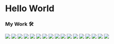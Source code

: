 # Hello World

### My Work 🛠️

[![](https://img.shields.io/badge/Code-Node-green?logo=nodedotjs)](https://nodejs.org/)
[![](https://img.shields.io/badge/Code-Typescript-blue?logo=typescript)](https://www.typescriptlang.org/)
[![](https://img.shields.io/badge/Code-Javascript-yellow?logo=javascript)](https://www.javascript.com/)
[![](https://img.shields.io/badge/Code-Php-red?logo=php)](https://www.php.net/)
[![](https://img.shields.io/badge/Code-ReactJS-blue?logo=react)](https://www.reactjs.org/)
[![](https://img.shields.io/badge/Code-ReactNative-blue?logo=react)](https://reactnative.dev/)
[![](https://img.shields.io/badge/Code-Laravel-red?logo=laravel)](https://laravel.com/)
[![](https://img.shields.io/badge/Server-Express-yellow?logo=express)](https://expressjs.com/)
[![](https://img.shields.io/badge/Code-HTML-red?logo=html5)](https://developer.mozilla.org/en-US/docs/Web/HTML)
[![](https://img.shields.io/badge/Code-CSS-orange?logo=css3)](https://developer.mozilla.org/en-US/docs/Web/CSS)
[![](https://img.shields.io/badge/Editor-VSCode-blue?logo=visualstudiocode)](https://code.visualstudio.com/)
[![](https://img.shields.io/badge/Tools-npm-critical?logo=npm)](https://www.npmjs.com/)
[![](https://img.shields.io/badge/DB-Mongo-success?logo=mongodb)](https://www.mongodb.com/)
[![](https://img.shields.io/badge/DB-Postgresql-blue?logo=postgresql)](https://www.postgresql.org/)
[![](https://img.shields.io/badge/DB-Mysql-red?logo=mysql)](https://www.mysql.com/)
[![](https://img.shields.io/badge/Code-Graphql-pink?logo=graphql)](https://www.graphql.com/)
[![](https://img.shields.io/badge/Code-tRPC-blue?logo=trpc)](https://trpc.io/)